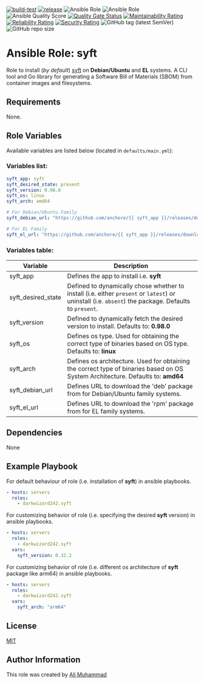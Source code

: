 [![build-test](https://github.com/darkwizard242/ansible-role-syft/workflows/build-and-test/badge.svg?branch=master)](https://github.com/darkwizard242/ansible-role-syft/actions?query=workflow%3Abuild-and-test) [![release](https://github.com/darkwizard242/ansible-role-syft/workflows/release/badge.svg)](https://github.com/darkwizard242/ansible-role-syft/actions?query=workflow%3Arelease) ![Ansible Role](https://img.shields.io/ansible/role/57359?color=dark%20green%20) ![Ansible Role](https://img.shields.io/ansible/role/d/57359?label=role%20downloads) ![Ansible Quality Score](https://img.shields.io/ansible/quality/57359?label=ansible%20quality%20score) [![Quality Gate Status](https://sonarcloud.io/api/project_badges/measure?project=ansible-role-syft&metric=alert_status)](https://sonarcloud.io/dashboard?id=ansible-role-syft) [![Maintainability Rating](https://sonarcloud.io/api/project_badges/measure?project=ansible-role-syft&metric=sqale_rating)](https://sonarcloud.io/dashboard?id=ansible-role-syft) [![Reliability Rating](https://sonarcloud.io/api/project_badges/measure?project=ansible-role-syft&metric=reliability_rating)](https://sonarcloud.io/dashboard?id=ansible-role-syft) [![Security Rating](https://sonarcloud.io/api/project_badges/measure?project=ansible-role-syft&metric=security_rating)](https://sonarcloud.io/dashboard?id=ansible-role-syft) ![GitHub tag (latest SemVer)](https://img.shields.io/github/tag/darkwizard242/ansible-role-syft?label=release) ![GitHub repo size](https://img.shields.io/github/repo-size/darkwizard242/ansible-role-syft?color=orange&style=flat-square)

# Ansible Role: syft

Role to install (_by default_) [syft](https://github.com/anchore/syft) on **Debian/Ubuntu** and **EL** systems. A CLI tool and Go library for generating a Software Bill of Materials (SBOM) from container images and filesystems.

## Requirements

None.

## Role Variables

Available variables are listed below (located in `defaults/main.yml`):

### Variables list:

```yaml
syft_app: syft
syft_desired_state: present
syft_version: 0.98.0
syft_os: linux
syft_arch: amd64

# For Debian/Ubuntu Family
syft_debian_url: "https://github.com/anchore/{{ syft_app }}/releases/download/v{{ syft_version }}/{{ syft_app }}_{{ syft_version }}_{{ syft_os }}_{{ syft_arch }}.deb"

# For EL Family
syft_el_url: "https://github.com/anchore/{{ syft_app }}/releases/download/v{{ syft_version }}/{{ syft_app }}_{{ syft_version }}_{{ syft_os }}_{{ syft_arch }}.rpm"
```

### Variables table:

Variable           | Description
------------------ | ----------------------------------------------------------------------------------------------------------------------------------------------------
syft_app           | Defines the app to install i.e. **syft**
syft_desired_state | Defined to dynamically chose whether to install (i.e. either `present` or `latest`) or uninstall (i.e. `absent`) the package. Defaults to `present`.
syft_version       | Defined to dynamically fetch the desired version to install. Defaults to: **0.98.0**
syft_os            | Defines os type. Used for obtaining the correct type of binaries based on OS type. Defaults to: **linux**
syft_arch          | Defines os architecture. Used for obtaining the correct type of binaries based on OS System Architecture. Defaults to: **amd64**
syft_debian_url    | Defines URL to download the 'deb' package from for Debian/Ubuntu family systems.
syft_el_url        | Defines URL to download the 'rpm' package from for EL family systems.

## Dependencies

None

## Example Playbook

For default behaviour of role (i.e. installation of **syft**) in ansible playbooks.

```yaml
- hosts: servers
  roles:
    - darkwizard242.syft
```

For customizing behavior of role (i.e. specifying the desired **syft** version) in ansible playbooks.

```yaml
- hosts: servers
  roles:
    - darkwizard242.syft
  vars:
    syft_version: 0.32.2
```

For customizing behavior of role (i.e. different os architecture of **syft** package like arm64) in ansible playbooks.

```yaml
- hosts: servers
  roles:
    - darkwizard242.syft
  vars:
    syft_arch: "arm64"
```

## License

[MIT](https://github.com/darkwizard242/ansible-role-syft/blob/master/LICENSE)

## Author Information

This role was created by [Ali Muhammad](https://www.alimuhammad.dev)

